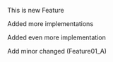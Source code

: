 This is new Feature

Added more implementations

Added even more implementation

Add minor changed (Feature01_A)
